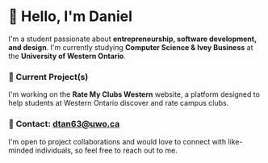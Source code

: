 # 👋 Hello, I'm Daniel

I'm a student passionate about **entrepreneurship, software development, and design**. I'm currently studying **Computer Science & Ivey Business** at the **University of Western Ontario**.

### 🚀 Current Project(s)
I'm working on the **Rate My Clubs Western** website, a platform designed to help students at Western Ontario discover and rate campus clubs.

### 📧 **Contact**: dtan63@uwo.ca
I'm open to project collaborations and would love to connect with like-minded individuals, so feel free to reach out to me.


